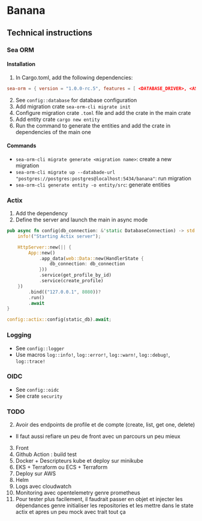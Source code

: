 # Banana

## Technical instructions

### Sea ORM

#### Installation
1. In Cargo.toml, add the following dependencies:
``` toml
sea-orm = { version = "1.0.0-rc.5", features = [ <DATABASE_DRIVER>, <ASYNC_RUNTIME>, "macros" ] }
```
2. See `config::database` for database configuration
3. Add migration crate `sea-orm-cli migrate init`
4. Configure migration crate `.toml` file and add the crate in the main crate
5. Add entity crate `cargo new entity`
6. Run the command to generate the entities and add the crate in dependencies of the main one

#### Commands
- `sea-orm-cli migrate generate <migration name>`: create a new migration
- `sea-orm-cli migrate up --databade-url "postgres://postgres:postgres@localhost:5434/banana"`: run migration
- `sea-orm-cli generate entity -o entity/src`: generate entities

### Actix
1. Add the dependency
2. Define the server and launch the main in async mode
```rust
pub async fn config(db_connection: &'static DatabaseConnection) -> std::io::Result<()> {
    info!("Starting Actix server");

    HttpServer::new(|| {
        App::new()
            .app_data(web::Data::new(HandlerState {
                db_connection: db_connection
            }))
            .service(get_profile_by_id)
            .service(create_profile)
    })
        .bind(("127.0.0.1", 8080))?
        .run()
        .await
}

config::actix::config(static_db).await;
```

### Logging
- See `config::logger`
- Use macros `log::info!`, `log::error!`, `log::warn!`, `log::debug!`, `log::trace!`

### OIDC
- See `config::oidc`
- See crate `security`

### TODO
2. Avoir des endpoints de profile et de compte (create, list, get one, delete)
- Il faut aussi refiare un peu de front avec un parcours un peu mieux
3. Front
4. Github Action : build test
5. Docker + Descripteurs kube et deploy sur minikube
6. EKS + Terraform ou ECS + Terraform
7. Deploy sur AWS
8. Helm
9. Logs avec cloudwatch
10. Monitoring avec opentelemetry genre prometheus
11. Pour tester plus facilement, il faudrait passer en objet et injecter les dépendances genre initialiser les repositories et les mettre dans le state actix et apres un peu mock avec trait tout ça 
